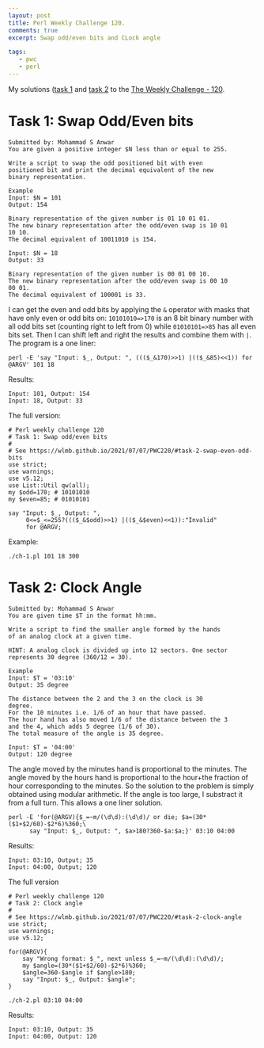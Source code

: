 ```yaml
---
layout: post
title: Perl Weekly Challenge 120.
comments: true
excerpt: Swap odd/even bits and CLock angle

tags:
   - pwc
   - perl
---
```


My solutions ([task 1](https://github.com/wlmb/perlweeklychallenge-club/blob/master/challenge-120/wlmb/perl/ch-1.pl) and [task 2](https://github.com/wlmb/perlweeklychallenge-club/blob/master/challenge-120/wlmb/perl/ch-2.pl) to the  [The Weekly Challenge - 120](https://perlweeklychallenge.org/blog/perl-weekly-challenge-120).


# Task 1: Swap Odd/Even bits

    Submitted by: Mohammad S Anwar
    You are given a positive integer $N less than or equal to 255.

    Write a script to swap the odd positioned bit with even
    positioned bit and print the decimal equivalent of the new
    binary representation.

    Example
    Input: $N = 101
    Output: 154

    Binary representation of the given number is 01 10 01 01.
    The new binary representation after the odd/even swap is 10 01
    10 10.
    The decimal equivalent of 10011010 is 154.

    Input: $N = 18
    Output: 33

    Binary representation of the given number is 00 01 00 10.
    The new binary representation after the odd/even swap is 00 10
    00 01.
    The decimal equivalent of 100001 is 33.

I can get the even and odd bits by applying the `&` operator
with masks that have only even or odd bits on: `10101010=>170`
is an 8 bit binary number with all odd bits set (counting
right to left from 0) while `01010101=>85` has all even bits
set. Then I can shift left and right the results and combine
them with `|`. The program is a one liner:

    perl -E 'say "Input: $_, Output: ", ((($_&170)>>1) |(($_&85)<<1)) for @ARGV' 101 18

Results:

    Input: 101, Output: 154
    Input: 18, Output: 33

The full version:

    # Perl weekly challenge 120
    # Task 1: Swap odd/even bits
    #
    # See https://wlmb.github.io/2021/07/07/PWC220/#task-2-swap-even-odd-bits
    use strict;
    use warnings;
    use v5.12;
    use List::Util qw(all);
    my $odd=170; # 10101010
    my $even=85; # 01010101

    say "Input: $_, Output: ",
         0<=$_<=255?((($_&$odd)>>1) |(($_&$even)<<1)):"Invalid"
         for @ARGV;

Example:

    ./ch-1.pl 101 18 300


# Task 2: Clock Angle

    Submitted by: Mohammad S Anwar
    You are given time $T in the format hh:mm.

    Write a script to find the smaller angle formed by the hands
    of an analog clock at a given time.

    HINT: A analog clock is divided up into 12 sectors. One sector
    represents 30 degree (360/12 = 30).

    Example
    Input: $T = '03:10'
    Output: 35 degree

    The distance between the 2 and the 3 on the clock is 30
    degree.
    For the 10 minutes i.e. 1/6 of an hour that have passed.
    The hour hand has also moved 1/6 of the distance between the 3
    and the 4, which adds 5 degree (1/6 of 30).
    The total measure of the angle is 35 degree.

    Input: $T = '04:00'
    Output: 120 degree

The angle moved by the minutes hand is proportional to the
minutes. The angle moved by the hours hand is proportional to
the hour+the fraction of hour corresponding to the minutes. So
the solution to the problem is simply obtained using modular
arithmetic. If the angle is too large, I substract it from a
full turn. This allows a one liner solution.

    perl -E 'for(@ARGV){$_=~m/(\d\d):(\d\d)/ or die; $a=(30*($1+$2/60)-$2*6)%360;\
          say "Input: $_, Output: ", $a>180?360-$a:$a;}' 03:10 04:00

Results:

    Input: 03:10, Output; 35
    Input: 04:00, Output; 120

The full version

    # Perl weekly challenge 120
    # Task 2: Clock angle
    #
    # See https://wlmb.github.io/2021/07/07/PWC220/#task-2-clock-angle
    use strict;
    use warnings;
    use v5.12;

    for(@ARGV){
        say "Wrong format: $_", next unless $_=~m/(\d\d):(\d\d)/;
        my $angle=(30*($1+$2/60)-$2*6)%360;
        $angle=360-$angle if $angle>180;
        say "Input: $_, Output: $angle";
    }

    ./ch-2.pl 03:10 04:00

Results:

    Input: 03:10, Output: 35
    Input: 04:00, Output: 120
